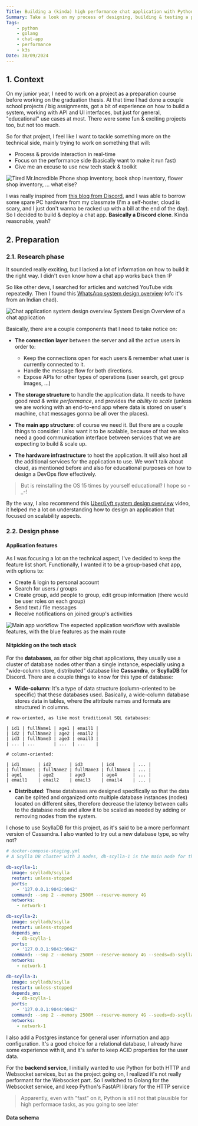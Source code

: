 ```yaml
---
Title: Building a (kinda) high performance chat application with Python & Golang
Summary: Take a look on my process of designing, building & testing a performance-prioritized application for a school project.
Tags:
    - python
    - golang
    - chat-app
    - performance
    - k3s
Date: 30/09/2024
---
```


## 1. Context

On my junior year, I need to work on a project as a preparation course before working on the graduation thesis. At that time I had done a couple school projects / big assignments, got a bit of experience on how to build a system, working with API and UI interfaces, but just for general, "educational" use cases at most. There were some fun & exciting projects too, but not too much.

So for that project, I feel like I want to tackle something more on the technical side, mainly trying to work on something that will:

- Process & provide interaction in real-time
- Focus on the performance side (basically want to make it run fast)
- Give me an excuse to use new tech stack & toolkit

![Tired Mr.Incredible](https://i.imgflip.com/92ecuk.jpg)
Phone shop inventory, book shop inventory, flower shop inventory, ... what else?

I was really inspired from [this blog from Discord](https://discord.com/blog/how-discord-stores-billions-of-messages), and I was able to borrow some spare PC hardware from my classmate (I'm a self-hoster, cloud is scary, and I just don't wanna be racked up with a bill at the end of the day). So I decided to build & deploy a chat app. **Basically a Discord clone**. Kinda reasonable, yeah?

## 2. Preparation

### 2.1. Research phase

It sounded really exciting, but I lacked a lot of information on how to build it the right way. I didn't even know how a chat app works back then :P

So like other devs, I searched for articles and watched YouTube vids repeatedly. Then I found this [WhatsApp system design overview](https://www.codekarle.com/system-design/Whatsapp-system-design.html) (ofc it's from an Indian chad).

![Chat application system design overview](/static/imgs/blog/01-whatsapp-codekarle.png)
System Design Overview of a chat application

Basically, there are a couple components that I need to take notice on:

- **The connection layer** between the server and all the active users in order to:
  - Keep the connections open for each users & remember what user is currently connected to it.
  - Handle the message flow for both directions.
  - Expose APIs for other types of operations (user search, get group images, ...)

- **The storage structure** to handle the application data. It needs to have good *read & write performance*, and provides *the ability to scale* (unless we are working with an end-to-end app where data is stored on user's machine, chat messages gonna be all over the places).

- **The main app structure**: of course we need it. But there are a couple things to consider: I also want it to be scalable, because of that we also need a good communication interface between services that we are expecting to build & scale up.

- **The hardware infrastructure** to host the application. It will also host all the additional services for the application to use. We won't talk about cloud, as mentioned before and also for educational purposes on how to design a DevOps flow effectively.

> But is reinstalling the OS 15 times by yourself educational? I hope so -_-!

By the way, I also recommend this [Uber/Lyft system design overview](https://www.youtube.com/watch?v=R_agd5qZ26Y) video, it helped me a lot on understanding how to design an application that focused on scalability aspects.

### 2.2. Design phase

#### Application features

As I was focusing a lot on the technical aspect, I've decided to keep the feature list short. Functionally, I wanted it to be a group-based chat app, with options to:

- Create & login to personal account
- Search for users / groups
- Create group, add people to group, edit group information (there would be user roles on each group)
- Send text / file messages
- Receive notifications on joined group's activities

![Main app workflow](/static/imgs/blog/01-app-workflow.png)
The expected application workflow with available features, with the blue features as the main route

#### Nitpicking on the tech stack

For the **databases**, as for other big chat applications, they usually use a cluster of database nodes other than a single instance, especially using a "wide-column store, distributed" database like **Cassandra**, or **ScyllaDB** for Discord. There are a couple things to know for this type of database:

- **Wide-column**: It's a type of data structure (column-oriented to be specific) that these databases used. Basically, a wide-column database stores data in tables, where the attribute names and formats are structured in columns.

```text
# row-oriented, as like most traditional SQL databases:

| id1 | fullName1 | age1 | email1 |
| id2 | fullName2 | age2 | email2 |
| id3 | fullName3 | age3 | email3 |
| ... | ...       | ...  | ...    |

# column-oriented:

| id1       | id2       | id3       | id4       | ... |
| fullName1 | fullName2 | fullName3 | fullName4 | ... |
| age1      | age2      | age3      | age4      | ... |
| email1    | email2    | email3    | email4    | ... |
```

- **Distributed**: These databases are designed specifically so that the data can be splited and organized onto multiple database instances (nodes) located on different sites, therefore decrease the latency between calls to the database node and allow it to be scaled as needed by adding or removing nodes from the system.

I chose to use ScyllaDB for this project, as it's said to be a more performant version of Cassandra. I also wanted to try out a new database type, so why not?

```yml
# docker-compose-staging.yml
# A Scylla DB cluster with 3 nodes, db-scylla-1 is the main node for the app to connect to

db-scylla-1:
  image: scylladb/scylla
  restart: unless-stopped
  ports:
    - '127.0.0.1:9042:9042'
  command: --smp 2 --memory 2500M --reserve-memory 4G
  networks:
    - network-1

db-scylla-2:
  image: scylladb/scylla
  restart: unless-stopped
  depends_on:
    - db-scylla-1
  ports:
    - '127.0.0.1:9043:9042'
  command: --smp 2 --memory 2500M --reserve-memory 4G --seeds=db-scylla-1
  networks:
    - network-1

db-scylla-3:
  image: scylladb/scylla
  restart: unless-stopped
  depends_on:
    - db-scylla-1
  ports:
    - '127.0.0.1:9044:9042'
  command: --smp 2 --memory 2500M --reserve-memory 4G --seeds=db-scylla-1
  networks:
    - network-1
```

I also add a Postgres instance for general user information and app configuration. It's a good choice for a relational database, I already have some experience with it, and it's safer to keep ACID properties for the user data.

For the **backend service**, I initially wanted to use Python for both HTTP and Websocket services, but as the project going on, I realized it's not really performant for the Websocket part. So I switched to Golang for the Websocket service, and keep Python's FastAPI library for the HTTP service 

> Apparently, even with "fast" on it, Python is still not that plausible for high performace tasks, as you going to see later

#### Data schema

